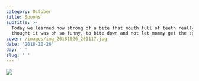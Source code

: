 ```yaml
---
category: October
title: Spoons
subTitle: >-
  Today we learned how strong of a bite that mouth full of teeth really has.  He
  thought it was oh so funny, to bite down and not let mommy get the spoon. 
cover: /images/img_20181026_201117.jpg
date: '2018-10-26'
day: ' '
slug: ' '
---
```

![](/images/img_20181026_201117.jpg)
